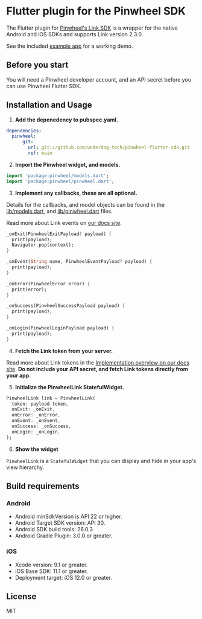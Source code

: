 # Flutter plugin for the Pinwheel SDK

The Flutter plugin for [Pinwheel's Link SDK](https://docs.getpinwheel.com/) is a wrapper for the native Android and iOS SDKs and supports Link version 2.3.0.

See the included [example app](./example/README.md) for a working demo.

## Before you start

You will need a Pinwheel developer account, and an API secret before you can use Pinwheel Flutter SDK.

## Installation and Usage

1. **Add the depenedency to pubspec.yaml.**

```yaml
dependencies:
  pinwheel:
      git:
        url: git://github.com/underdog-tech/pinwheel-flutter-sdk.git
        ref: main
```

2. **Import the Pinwheel widget, and models.**

```dart
import 'package:pinwheel/models.dart';
import 'package:pinwheel/pinwheel.dart';
```

3. **Implement any callbacks, these are all optional.** 

Details for the callbacks, and model objects can be found in the [lib/models.dart](./lib/models.dart), and [lib/pinwheel.dart](./lib/pinwheel.dart) files.

Read more about Link events on [our docs site](https://docs.getpinwheel.com/docs/api/docs/introduction/Link.md#link-events).

```dart
_onExit(PinwheelExitPayload? payload) {
  print(payload);
  Navigator.pop(context);
}

_onEvent(String name, PinwheelEventPayload? payload) {
  print(payload);
}

_onError(PinwheelError error) {
  print(error);
}

_onSuccess(PinwheelSuccessPayload payload) {
  print(payload);
}

_onLogin(PinwheelLoginPayload payload) {
  print(payload);
}
```

4. **Fetch the Link token from your server.**

Read more about Link tokens in the [Implementation overview on our docs site](https://docs.getpinwheel.com/docs/api/docs/introduction/Getting-Started.md#implementation-overview). **Do not include your API secret, and fetch Link tokens directly from your app.**


5. **Initialize the PinwheelLink StatefulWidget.**

```dart
PinwheelLink link = PinwheelLink(
  token: payload.token, 
  onExit: _onExit,
  onError: _onError, 
  onEvent: _onEvent,
  onSuccess: _onSuccess,
  onLogin: _onLogin,
);
  ```

6. **Show the widget**

`PinwheelLink` is a `StatefulWidget` that you can display and hide in your app's view hierarchy. 

## Build requirements
  
### Android

* Android minSdkVersion is API 22 or higher. 
* Android Target SDK version: API 30.
* Android SDK build tools: 26.0.3
* Android Gradle Plugin: 3.0.0 or greater.

### iOS

* Xcode version: 9.1 or greater.
* iOS Base SDK: 11.1 or greater.
* Deployment target: iOS 12.0 or greater.

## License

MIT
